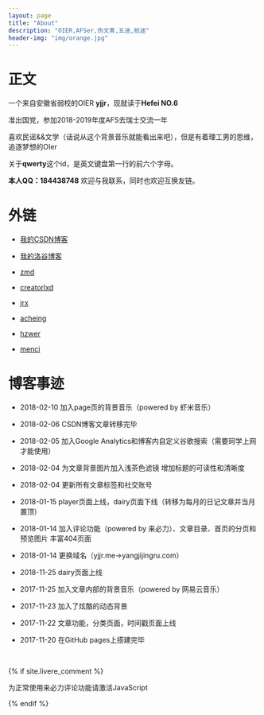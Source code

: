 ```yaml
---
layout: page
title: "About"
description: "OIER,AFSer,伪文青,五迷,航迷"
header-img: "img/orange.jpg"
---
```


# 正文

一个来自安徽省弱校的OIER **yjjr**，现就读于**Hefei NO.6**

准出国党，参加2018-2019年度AFS去瑞士交流一年

喜欢民谣&&文学（话说从这个背景音乐就能看出来吧），但是有着理工男的思维，追逐梦想的OIer

关于**qwerty**这个id，是英文键盘第一行的前六个字母。

**本人QQ：184438748**  欢迎与我联系，同时也欢迎互换友链。      

# 外链
                      
- [我的CSDN博客](http://blog.csdn.net/qwerty1125)

- [我的洛谷博客](https://www.luogu.org/blog/yjjr/#)

- [zmd](http://blog.csdn.net/dadatu_zhao)

- [creatorlxd](https://creatorlxd.github.io)

- [jrx](http://www.jrxblog.top)

- [acheing](https://www.cnblogs.com/acheing)

- [hzwer](http://hzwer.com)

- [menci](https://oi.men.ci/)

# 博客事迹

- 2018-02-10 加入page页的背景音乐（powered by 虾米音乐）

- 2018-02-06 CSDN博客文章转移完毕

- 2018-02-05 加入Google Analytics和博客内自定义谷歌搜索（需要珂学上网才能使用）

- 2018-02-04 为文章背景图片加入浅茶色滤镜 增加标题的可读性和清晰度

- 2018-02-04 更新所有文章标签和社交账号

- 2018-01-15 player页面上线，dairy页面下线（转移为每月的日记文章并当月置顶）

- 2018-01-14 加入评论功能（powered by 来必力）、文章目录、首页的分页和预览图片 丰富404页面

- 2018-01-14 更换域名（yjjr.me->yangjijingru.com）

- 2018-11-25 dairy页面上线

- 2017-11-25 加入文章内部的背景音乐（powered by 网易云音乐）

- 2017-11-23 加入了炫酷的动态背景

- 2017-11-22 文章功能，分类页面，时间戳页面上线

- 2017-11-20 在GitHub pages上搭建完毕

<script type="text/javascript" src="http://www.xiami.com/widget/player-wall?uid=135215938&direction=H&size=M&type=artist&mode=js"></script>

<!-- //分享 -->
<div class="bdsharebuttonbox">
  <br>
  <a href="#" class="bds_more" data-cmd="more"></a>
  <a href="#" class="bds_weixin" data-cmd="weixin" title="分享到微信"></a>
  <a href="#" class="bds_tsina" data-cmd="tsina" title="分享到新浪微博"></a>
  <a href="#" class="bds_sqq" data-cmd="sqq" title="分享到QQ好友"></a>
  <a href="#" class="bds_qzone" data-cmd="qzone" title="分享到QQ空间"></a>
  <a href="#" class="bds_youdao" data-cmd="youdao" title="分享到有道云笔记"></a>
  <a href="#" class="bds_twi" data-cmd="twi" title="分享到Twitter"></a>
</div>
<script>window._bd_share_config={"common":{"bdSnsKey":{},"bdText":"","bdMini":"2","bdMiniList":false,"bdPic":"","bdStyle":"0","bdSize":"24"},"share":{},"image":{"viewList":["weixin","tsina","sqq","qzone","youdao","twi"],"viewText":"分享到：","viewSize":"24"},"selectShare":{"bdContainerClass":null,"bdSelectMiniList":["weixin","tsina","sqq","qzone","youdao","twi"]}};with(document)0[(getElementsByTagName('head')[0]||body).appendChild(createElement('script')).src='http://bdimg.share.baidu.com/static/api/js/share.js?v=89860593.js?cdnversion='+~(-new Date()/36e5)];</script>


{% if site.livere_comment %}
<!-- 来必力City版安装代码 -->
<div id="lv-container" data-id="city" data-uid="MTAyMC8zMzE3MC85NzI3">
    <script type="text/javascript">
   (function(d, s) {
       var j, e = d.getElementsByTagName(s)[0];

       if (typeof LivereTower === 'function') { return; }

       j = d.createElement(s);
       j.src = 'https://cdn-city.livere.com/js/embed.dist.js';
       j.async = true;

       e.parentNode.insertBefore(j, e);
   })(document, 'script');
    </script>
<noscript> 为正常使用来必力评论功能请激活JavaScript</noscript>
</div>
<!-- City版安装代码已完成 -->
{% endif %}